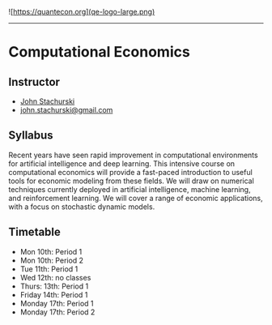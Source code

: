 ![https://quantecon.org](qe-logo-large.png)

----

# Computational Economics

## Instructor

* [John Stachurski](https://johnstachurski.net)
* john.stachurski@gmail.com

## Syllabus

Recent years have seen rapid improvement in computational environments for
artificial intelligence and deep learning. This intensive course on
computational economics will provide a fast-paced introduction to useful tools
for economic modeling from these fields. We will draw on numerical techniques
currently deployed in artificial intelligence, machine learning, and
reinforcement learning.  We will cover a range of economic applications, with a
focus on stochastic dynamic models.


## Timetable

* Mon 10th: Period 1
* Mon 10th: Period 2
* Tue 11th: Period 1
* Wed 12th: no classes
* Thurs: 13th: Period 1
* Friday 14th: Period 1
* Monday 17th: Period 1
* Monday 17th: Period 2
